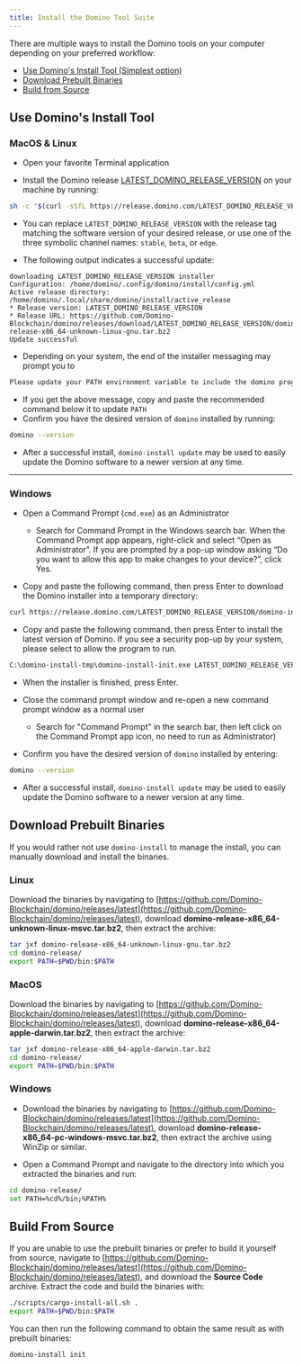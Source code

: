 ```yaml
---
title: Install the Domino Tool Suite
---
```


There are multiple ways to install the Domino tools on your computer
depending on your preferred workflow:

- [Use Domino's Install Tool (Simplest option)](#use-dominos-install-tool)
- [Download Prebuilt Binaries](#download-prebuilt-binaries)
- [Build from Source](#build-from-source)

## Use Domino's Install Tool

### MacOS & Linux

- Open your favorite Terminal application

- Install the Domino release
  [LATEST_DOMINO_RELEASE_VERSION](https://github.com/Domino-Blockchain/domino/releases/tag/LATEST_DOMINO_RELEASE_VERSION) on your
  machine by running:

```bash
sh -c "$(curl -sSfL https://release.domino.com/LATEST_DOMINO_RELEASE_VERSION/install)"
```

- You can replace `LATEST_DOMINO_RELEASE_VERSION` with the release tag matching
  the software version of your desired release, or use one of the three symbolic
  channel names: `stable`, `beta`, or `edge`.

- The following output indicates a successful update:

```text
downloading LATEST_DOMINO_RELEASE_VERSION installer
Configuration: /home/domino/.config/domino/install/config.yml
Active release directory: /home/domino/.local/share/domino/install/active_release
* Release version: LATEST_DOMINO_RELEASE_VERSION
* Release URL: https://github.com/Domino-Blockchain/domino/releases/download/LATEST_DOMINO_RELEASE_VERSION/domino-release-x86_64-unknown-linux-gnu.tar.bz2
Update successful
```

- Depending on your system, the end of the installer messaging may prompt you
  to

```bash
Please update your PATH environment variable to include the domino programs:
```

- If you get the above message, copy and paste the recommended command below
  it to update `PATH`
- Confirm you have the desired version of `domino` installed by running:

```bash
domino --version
```

- After a successful install, `domino-install update` may be used to easily
  update the Domino software to a newer version at any time.

---

### Windows

- Open a Command Prompt (`cmd.exe`) as an Administrator

  - Search for Command Prompt in the Windows search bar. When the Command
    Prompt app appears, right-click and select “Open as Administrator”.
    If you are prompted by a pop-up window asking “Do you want to allow this app to
    make changes to your device?”, click Yes.

- Copy and paste the following command, then press Enter to download the Domino
  installer into a temporary directory:

```bash
curl https://release.domino.com/LATEST_DOMINO_RELEASE_VERSION/domino-install-init-x86_64-pc-windows-msvc.exe --output C:\domino-install-tmp\domino-install-init.exe --create-dirs
```

- Copy and paste the following command, then press Enter to install the latest
  version of Domino. If you see a security pop-up by your system, please select
  to allow the program to run.

```bash
C:\domino-install-tmp\domino-install-init.exe LATEST_DOMINO_RELEASE_VERSION
```

- When the installer is finished, press Enter.

- Close the command prompt window and re-open a new command prompt window as a
  normal user
  - Search for "Command Prompt" in the search bar, then left click on the
    Command Prompt app icon, no need to run as Administrator)
- Confirm you have the desired version of `domino` installed by entering:

```bash
domino --version
```

- After a successful install, `domino-install update` may be used to easily
  update the Domino software to a newer version at any time.

## Download Prebuilt Binaries

If you would rather not use `domino-install` to manage the install, you can
manually download and install the binaries.

### Linux

Download the binaries by navigating to
[https://github.com/Domino-Blockchain/domino/releases/latest](https://github.com/Domino-Blockchain/domino/releases/latest),
download **domino-release-x86_64-unknown-linux-msvc.tar.bz2**, then extract the
archive:

```bash
tar jxf domino-release-x86_64-unknown-linux-gnu.tar.bz2
cd domino-release/
export PATH=$PWD/bin:$PATH
```

### MacOS

Download the binaries by navigating to
[https://github.com/Domino-Blockchain/domino/releases/latest](https://github.com/Domino-Blockchain/domino/releases/latest),
download **domino-release-x86_64-apple-darwin.tar.bz2**, then extract the
archive:

```bash
tar jxf domino-release-x86_64-apple-darwin.tar.bz2
cd domino-release/
export PATH=$PWD/bin:$PATH
```

### Windows

- Download the binaries by navigating to
  [https://github.com/Domino-Blockchain/domino/releases/latest](https://github.com/Domino-Blockchain/domino/releases/latest),
  download **domino-release-x86_64-pc-windows-msvc.tar.bz2**, then extract the
  archive using WinZip or similar.

- Open a Command Prompt and navigate to the directory into which you extracted
  the binaries and run:

```bash
cd domino-release/
set PATH=%cd%/bin;%PATH%
```

## Build From Source

If you are unable to use the prebuilt binaries or prefer to build it yourself
from source, navigate to
[https://github.com/Domino-Blockchain/domino/releases/latest](https://github.com/Domino-Blockchain/domino/releases/latest),
and download the **Source Code** archive. Extract the code and build the
binaries with:

```bash
./scripts/cargo-install-all.sh .
export PATH=$PWD/bin:$PATH
```

You can then run the following command to obtain the same result as with
prebuilt binaries:

```bash
domino-install init
```
